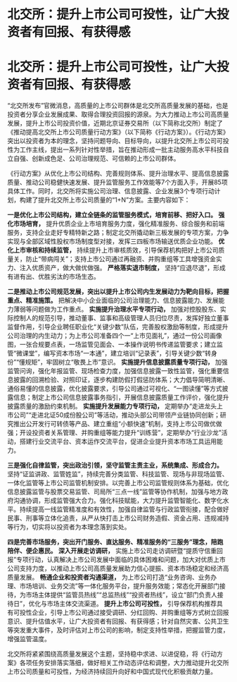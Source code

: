 # 北交所：提升上市公司可投性，让广大投资者有回报、有获得感

# 北交所：提升上市公司可投性，让广大投资者有回报、有获得感

“北交所发布”官微消息，高质量的上市公司群体是北交所高质量发展的基础，也是投资者分享企业发展成果、取得合理投资回报的源泉。为大力推动上市公司高质量发展，提升上市公司投资价值，近期北京证券交易所（以下简称北交所）制定了《推动提高北交所上市公司质量行动方案》（以下简称《行动方案》）。《行动方案》突出以投资者为本的理念，坚持问题导向、目标导向，以提升北交所上市公司可投性为工作主线，提出一系列针对性举措，旨在推动形成一批主动服务高水平科技自立自强、创新成色足、公司治理规范、可信赖的上市公司群体。

《行动方案》从优化上市公司结构、完善规则体系、提升治理水平、提高信息披露质量、推动公司稳健快速发展、提升监管服务工作效能等7个方面入手，开展85项具体工作。同时，北交所将实施公司治理、信息披露、企业发展3个专项行动计划，构建了提升北交所上市公司质量的“1+N”方案。主要内容如下：

**一是优化上市公司结构，建立全链条的监管服务模式，培育前移、把好入口。** **强化市场培育，**
提升优质企业上市培育服务力度，强化精准服务、综合服务和前端服务，支持企业走好专精特新之路；制定北交所撬动新三板发展的专项方案，力争实现与全部区域性股权市场制度型对接，发挥三四板市场输送优质企业功能。
**优化上市审核和持续监管，**
持续提升上市审核质效，引导保荐机构把好上市公司质量关，防止“带病闯关”；支持上市公司通过再融资、并购重组等工具增强资金实力、注入优质资产，做大做优做强。
**严格落实退市制度，** 坚持“应退尽退”，形成有进有出、优胜劣汰的市场生态。

**二是推动上市公司规范发展，突出以提升上市公司内生发展动力为靶向目标，把握重点、精准施策。**
把解决中小企业面临的公司治理能力、信息披露能力、发展能力薄弱等问题做为工作重点。 **实施提升治理水平专项行动，**
加强对控股股东、实际控制人的规范引导，推动董事、监事和高级管理人员归位尽责，发挥好独立董事监督作用，引导企业聘任职业化“关键少数”队伍，完善股权激励等制度，形成提升公司治理的内生动力；为上市公司准备四个一“上市见面礼”，通过一份公司画像图，一张合规要点表，一场监管见面会、一本操作说明书传递监管要求；建立监管“微课堂”，编写资本市场“一本通”，建立培训“记录表”，引导关键少数“转身份”“懂规矩”，牢固树立“敬畏上市”意识。
**实施提升信息披露质量专项行动，**
加强监管问询，强化年报监管、现场检查力度，加强信息披露一致性监管，强化重要信息披露的回溯检验、对照印证，逐步构建防假打假惩防体系；大力倡导简明清晰、通俗易懂的信息披露，优化披露要求，引导公司通过可视化、“一图读懂”等方式披露信息；制定上市公司信息披露事务指引，开展信息披露质量工作评价，强化提升披露质量的激励约束机制。
**实施提升发展能力专项行动，**
定期举办“走进龙头上市公司”“走进北证50成份股公司”等活动，推动头部公司带领产业链协同创新；研究推出公开发行可转债等产品、建立重组“小额快速”机制，支持上市公司做优做强；开设投资者关系管理、并购重组等能力提升“训练营”，定期举办“行业沙龙”活动，搭建行业交流平台、资本运作交流平台，促进企业提升资本市场工具运用能力。

**三是强化自律监管，突出政治引领，坚守监管主责主业，系统集成、形成合力。**
坚持“证监讲政、监管姓监”，持续完善分类监管、科技监管、现场与非现场监管、一体化监管等上市公司监管机制安排。以完善上市公司监管规则体系为基础，优化信息披露监管与股票交易监管、司局所“三点一线”监管等协作机制，加强与地方政府沟通协调，形成监管强大合力。强化科技赋能，大力提升监管智能化、数字化水平。持续提高一线监管精准度和有效性，加强自律监管与行政监管衔接，配合做好民事、刑事等立体化追责，从严从快打击上市公司财务造假、资金占用、违规减持等行为，切实将以投资者为本理念落到实处。

**四是完善市场服务，突出开门服务、直达服务、精准服务的“三服务”理念，陪跑陪伴、便企惠民。** **深入开展走访调研，**
实施上市公司走访调研暨“提质守信重回报”专项行动，认真解决上市公司发展中面临的具体困难和问题，加大对优质上市公司支持力度，以推动上市公司高质量发展助力信心提振、资本市场稳定和经济高质量发展。
**畅通企业和投资者沟通渠道，**
为上市公司打造“业务咨询、业务办理、市场培训、业务交流”等一体化服务平台，提升服务效能；常态化开展部门接待，为市场主体提供“监管员热线”“总监热线”“投资者热线”，设立“部门负责人接待日”，优化与市场主体交流渠道。
**提升上市公司可投性，**
引导保荐机构推荐具有可投性企业，引导上市公司通过接受调研、分红回购、并购重组等方式树立回报意识、提升估值水平，让广大投资者有回报、有获得感；针对自然灾害、公共卫生等突发重大事件，及时评估对上市公司的影响，制定支持性举措，把握监管力度，增强监管温度。

北交所将紧紧围绕高质量发展这个主题，坚持稳中求进、以进促稳，将《行动方案》各项任务安排落实落细，做好相关工作动态评估和调整，大力推动提升北交所上市公司质量和可投性，为经济持续回升向好和中国式现代化积极贡献力量。

